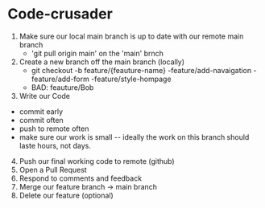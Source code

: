 # Code-crusader

1. Make sure our local main branch is up to date with our remote main branch
    - 'git pull origin main' on the 'main' brnch
2. Create a new branch off the main branch (locally)
    - git checkout -b feature/{feauture-name}
    -feature/add-navaigation
    -feature/add-form
    -feature/style-hompage
    - BAD: feauture/Bob
3. Write our Code
- commit early
- commit often
- push to remote often
- make sure our work is small -- ideally the work on this branch should laste hours, not days.
4. Push our final working code to remote (github)
5. Open a Pull Request
6. Respond to comments and feedback
7. Merge our feature branch -> main branch
8. Delete our feature (optional)